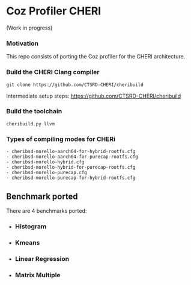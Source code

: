 # Coz Profiler CHERI
(Work in progress)

### Motivation 

This repo consists of porting the Coz profiler for the CHERI 
architecture. 

### Build the CHERI Clang compiler
```
git clone https://github.com/CTSRD-CHERI/cheribuild
```
Intermediate setup steps: https://github.com/CTSRD-CHERI/cheribuild

### Build the toolchain
```
cheribuild.py llvm
```

### Types of compiling modes for CHERi 
```
- cheribsd-morello-aarch64-for-hybrid-rootfs.cfg
- cheribsd-morello-aarch64-for-purecap-rootfs.cfg
- cheribsd-morello-hybrid.cfg
- cheribsd-morello-hybrid-for-purecap-rootfs.cfg
- cheribsd-morello-purecap.cfg
- cheribsd-morello-purecap-for-hybrid-rootfs.cfg
```

## Benchmark ported 
There are 4 benchmarks ported:

- ### Histogram 
- ### Kmeans 
- ### Linear Regression 
- ### Matrix Multiple 


